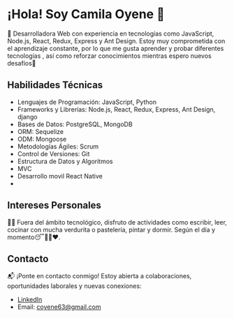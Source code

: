 # ¡Hola! Soy Camila Oyene 🌟

🚀 Desarrolladora Web con experiencia en tecnologías como JavaScript, Node.js, React, Redux, Express y Ant Design. Estoy muy comprometida con el aprendizaje constante, por lo que me gusta aprender y probar diferentes tecnologías , así como reforzar conocimientos mientras espero nuevos desafíos💁

## Habilidades Técnicas
- Lenguajes de Programación: JavaScript, Python
- Frameworks y Librerías: Node.js, React, Redux, Express, Ant Design, django
- Bases de Datos: PostgreSQL, MongoDB
- ORM: Sequelize
- ODM: Mongoose
- Metodologías Ágiles: Scrum
- Control de Versiones: Git
- Estructura de Datos y Algoritmos
- MVC 
- Desarrollo movil React Native
- 
## Intereses Personales
👩‍🎨 Fuera del ámbito tecnológico, disfruto de actividades como escribir, leer, cocinar con mucha verdurita o pastelería, pintar y dormir.
Según el día y momento😴🎨📖❤️.

## Contacto
📬 ¡Ponte en contacto conmigo! Estoy abierta a colaboraciones, oportunidades laborales y nuevas conexiones:
- [LinkedIn](https://www.linkedin.com/in/camila-oyene-129505175/)
- Email: [coyene63@gmail.com](mailto:coyene63@gmail.com)
<!--
**CamilaOyene/CamilaOyene** is a ✨ _special_ ✨ repository because its `README.md` (this file) appears on your GitHub profile.

Here are some ideas to get you started:

- 🔭 I’m currently working on ...
- 🌱 I’m currently learning ...
- 👯 I’m looking to collaborate on ...
- 🤔 I’m looking for help with ...
- 💬 Ask me about ...
- 📫 How to reach me: ...
- 😄 Pronouns: ...
- ⚡ Fun fact: ...
-->
